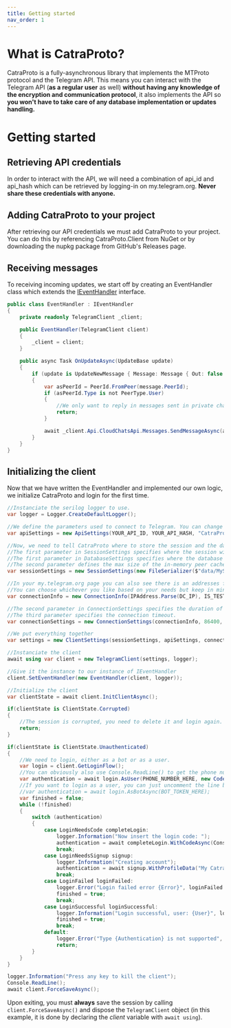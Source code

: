 ```yaml
---
title: Getting started
nav_order: 1
---
```


# What is CatraProto?
CatraProto is a fully-asynchronous library that implements the MTProto protocol and the Telegram API. 
This means you can interact with the Telegram API (**as a regular user** as well) **without having any knowledge of the encryption and communication protocol**, it also implements the API so **you won't have to take care of any database implementation or updates handling.**

# Getting started
## Retrieving API credentials
In order to interact with the API, we will need a combination of api_id and api_hash which can be retrieved by logging-in on my.telegram.org.
**Never share these credentials with anyone.**
## Adding CatraProto to your project
After retrieving our API credentials we must add CatraProto to your project. You can do this by referencing CatraProto.Client from NuGet or by downloading the nupkg package from GitHub's Releases page.
## Receiving messages
To receiving incoming updates, we start off by creating an EventHandler class which extends the [IEventHandler](https://github.com/CatraProto/Client/blob/master/src/CatraProto.Client/Updates/Interfaces/IEventHandler.cs) interface.
```cs
public class EventHandler : IEventHandler
{
    private readonly TelegramClient _client;

    public EventHandler(TelegramClient client)
    {
        _client = client;
    }

    public async Task OnUpdateAsync(UpdateBase update)
    {
        if (update is UpdateNewMessage { Message: Message { Out: false } message })
        {
            var asPeerId = PeerId.FromPeer(message.PeerId);
            if (asPeerId.Type is not PeerType.User)
            {
                //We only want to reply in messages sent in private chat.
                return;
            }

            await _client.Api.CloudChatsApi.Messages.SendMessageAsync(asPeerId, "Hello user. Thank you for contacting me and trying CatraProto!");
        }
    }
}
```
## Initializing the client
Now that we have written the EventHandler and implemented our own logic, we initialize CatraProto and login for the first time.

```cs
//Instanciate the serilog logger to use.
var logger = Logger.CreateDefaultLogger();

//We define the parameters used to connect to Telegram. You can change anything you want here (as long as you use an existing lang pack and **don't use official api credentials**)
var apiSettings = new ApiSettings(YOUR_API_ID, YOUR_API_HASH, "CatraProto", "1.0", "en", "android", "en", "1.0");

//Now, we need to tell CatraProto where to store the session and the data it needs to work with.
//The first parameter in SessionSettings specifies where the session will be stored.
//The first parameter in DatabaseSettings specifies where the database will be created.
//The second parameter defines the max size of the in-memory peer cache.
var sessionSettings = new SessionSettings(new FileSerializer($"data/MySession.catra"), new DatabaseSettings("data/MySession.db", 50), sessionName);

//In your my.telegram.org page you can also see there is an addresses for production DCs, and an address for test DCs.
//You can choose whichever you like based on your needs but keep in mind that test DCs is a completely different environment.
var connectionInfo = new ConnectionInfo(IPAddress.Parse(DC_IP), IS_TEST, 443, ID);

//The second parameter in ConnectionSettings specifies the duration of the PFS key. You don't need to change it.
//The third parameter specifies the connection timeout.
var connectionSettings = new ConnectionSettings(connectionInfo, 86400, 30)

//We put everything together
var settings = new ClientSettings(sessionSettings, apiSettings, connectionSettings);

//Instanciate the client
await using var client = new TelegramClient(settings, logger);

//Give it the instance to our instance of IEventHandler
client.SetEventHandler(new EventHandler(client, logger));

//Initialize the client
var clientState = await client.InitClientAsync();

if(clientState is ClientState.Corrupted)
{
    //The session is corrupted, you need to delete it and login again.
    return;
}

if(clientState is ClientState.Unauthenticated)
{
    //We need to login, either as a bot or as a user.
    var login = client.GetLoginFlow();
    //You can obviously also use Console.ReadLine() to get the phone number for the console
    var authentication = await login.AsUser(PHONE_NUMBER_HERE, new CodeSettings());
    //If you want to login as a user, you can just uncomment the line below and comment the line above.
    //var authentication = await login.AsBotAsync(BOT_TOKEN_HERE);
    var finished = false;
    while (!finished)
    {
        switch (authentication)
        {
            case LoginNeedsCode completeLogin:
                logger.Information("Now insert the login code: ");
                authentication = await completeLogin.WithCodeAsync(Console.ReadLine());
                break;
            case LoginNeedsSignup signup:
                logger.Information("Creating account");
                authentication = await signup.WithProfileData("My CatraProto", "Account");
                break;
            case LoginFailed loginFailed:
                logger.Error("Login failed error {Error}", loginFailed.FailReason);
                finished = true;
                break;
            case LoginSuccessful loginSuccessful:
                logger.Information("Login successful, user: {User}", loginSuccessful.LoggedUser.ToJson());
                finished = true;
                break;
            default:
                logger.Error("Type {Authentication} is not supported", authentication);
                return;
        }
    }
}

logger.Information("Press any key to kill the client");
Console.ReadLine();
await client.ForceSaveAsync();
```
Upon exiting, you must **always** save the session by calling `client.ForceSaveAsync()` and dispose the `TelegramClient` object (in this example, it is done by declaring the _client_ variable with `await using`).
